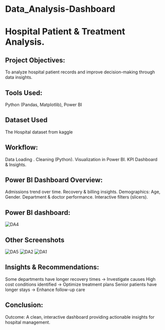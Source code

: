 # Data_Analysis-Dashboard
# Hospital Patient & Treatment Analysis.
## Project Objectives:
To analyze hospital patient records and improve decision-making through data insights.
## Tools Used:
Python (Pandas, Matplotlib), Power BI
## Dataset Used
The Hospital dataset from kaggle
## Workflow:
Data Loading .
Cleaning (Python).
Visualization in Power BI.
KPI Dashboard & Insights.
## Power BI Dashboard Overview:
Admissions trend over time.
Recovery & billing insights.
Demographics: Age, Gender.
Department & doctor performance.
Interactive filters (slicers).
## Power BI dashboard:
![DA4](https://github.com/user-attachments/assets/4efd4e04-f3f7-42c5-8510-ca4cc06497fb)
## Other Screenshots
![DA5](https://github.com/user-attachments/assets/5d3d0fa4-cb58-400c-b84b-6cb50942ce4a)
![DA2](https://github.com/user-attachments/assets/be35c370-d0cd-41a1-9210-a864528b3dcc)
![DA1](https://github.com/user-attachments/assets/38adc5e5-fd97-45a4-8c6c-cf0b88a7fdcd)
## Insights & Recommendations:
Some departments have longer recovery times → Investigate causes
High cost conditions identified → Optimize treatment plans
Senior patients have longer stays → Enhance follow-up care
## Conclusion:
Outcome:
A clean, interactive dashboard providing actionable insights for hospital management.


